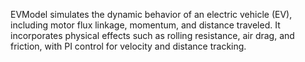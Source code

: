 EVModel simulates the dynamic behavior of an electric vehicle (EV), including motor flux linkage, momentum, and distance traveled. 
It incorporates physical effects such as rolling resistance, air drag, and friction, with PI control for velocity and distance tracking.
